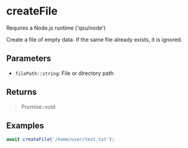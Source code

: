# createFile <Badge type="tip" text="JavaScript" />

<span class="node-required">Requires a Node.js runtime ('qsu/node')</span>

Create a file of empty data. If the same file already exists, it is ignored.

## Parameters

- `filePath::string`: File or directory path

## Returns

> Promise::void

## Examples

```javascript
await createFile('/home/user/test.txt');
```
